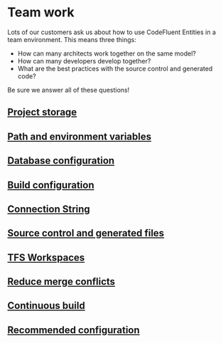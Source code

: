 # Team work

Lots of our customers ask us about how to use CodeFluent Entities in a team environment. This means three things:
- How can many architects work together on the same model?
- How can many developers develop together?
- What are the best practices with the source control and generated code?

Be sure we answer all of these questions!


## [Project storage](model_storage.html)

## [Path and environment variables](path_and_environment_variables.html)

## [Database configuration](model_your_business.html)

## [Build configuration](model_your_business.html)

## [Connection String](model_your_business.html)

## [Source control and generated files](model_your_business.html)

## [TFS Workspaces](model_your_business.html)

## [Reduce merge conflicts](model_your_business.html)

## [Continuous build](model_your_business.html)

## [Recommended configuration](model_your_business.html)